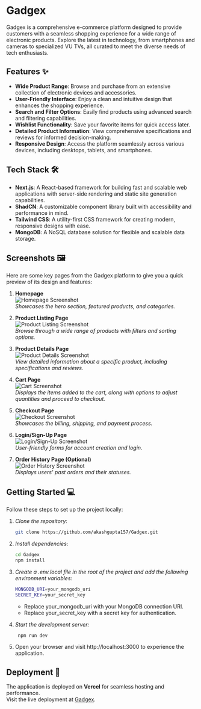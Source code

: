 # Gadgex

Gadgex is a comprehensive e-commerce platform designed to provide customers with a seamless shopping experience for a wide range of electronic products. Explore the latest in technology, from smartphones and cameras to specialized VU TVs, all curated to meet the diverse needs of tech enthusiasts.

## Features ✨

- **Wide Product Range**: Browse and purchase from an extensive collection of electronic devices and accessories.
- **User-Friendly Interface**: Enjoy a clean and intuitive design that enhances the shopping experience.
- **Search and Filter Options**: Easily find products using advanced search and filtering capabilities.
- **Wishlist Functionality**: Save your favorite items for quick access later.
- **Detailed Product Information**: View comprehensive specifications and reviews for informed decision-making.
- **Responsive Design**: Access the platform seamlessly across various devices, including desktops, tablets, and smartphones.

## Tech Stack 🛠

- **Next.js**: A React-based framework for building fast and scalable web applications with server-side rendering and static site generation capabilities.
- **ShadCN**: A customizable component library built with accessibility and performance in mind.
- **Tailwind CSS**: A utility-first CSS framework for creating modern, responsive designs with ease.
- **MongoDB**: A NoSQL database solution for flexible and scalable data storage.

## Screenshots 🖼️

Here are some key pages from the Gadgex platform to give you a quick preview of its design and features:

1. **Homepage**  
   ![Homepage Screenshot]()  
   _Showcases the hero section, featured products, and categories._

2. **Product Listing Page**  
   ![Product Listing Screenshot](path/to/product-listing-screenshot.png)  
   _Browse through a wide range of products with filters and sorting options._

3. **Product Details Page**  
   ![Product Details Screenshot](path/to/product-details-screenshot.png)  
   _View detailed information about a specific product, including specifications and reviews._

4. **Cart Page**  
   ![Cart Screenshot](path/to/cart-screenshot.png)  
   _Displays the items added to the cart, along with options to adjust quantities and proceed to checkout._

5. **Checkout Page**  
   ![Checkout Screenshot](path/to/checkout-screenshot.png)  
   _Showcases the billing, shipping, and payment process._

6. **Login/Sign-Up Page**  
   ![Login/Sign-Up Screenshot](path/to/login-signup-screenshot.png)  
   _User-friendly forms for account creation and login._

7. **Order History Page (Optional)**  
   ![Order History Screenshot](path/to/order-history-screenshot.png)  
   _Displays users' past orders and their statuses._

## Getting Started 💻

Follow these steps to set up the project locally:

1. _Clone the repository_:

   ```bash
   git clone https://github.com/akashgupta157/Gadgex.git
   ```

2. _Install dependencies_:

   ```bash
   cd Gadgex
   npm install
   ```

3. _Create a .env.local file in the root of the project and add the following environment variables:_
   ```bash
   MONGODB_URI=your_mongodb_uri
   SECRET_KEY=your_secret_key
   ```
   - Replace your_mongodb_uri with your MongoDB connection URI.
   - Replace your_secret_key with a secret key for authentication.
4. _Start the development server:_
   ```bash
    npm run dev
   ```
5. Open your browser and visit http://localhost:3000 to experience the application.

## Deployment 🚀

The application is deployed on **Vercel** for seamless hosting and performance.  
Visit the live deployment at [Gadgex](https://gadgex.vercel.app).
